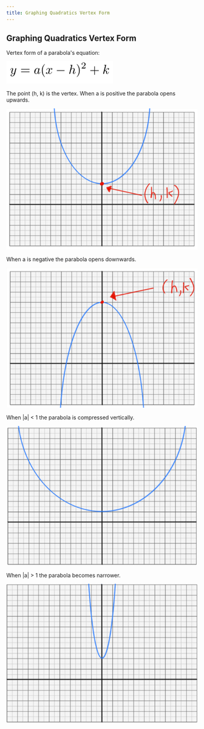 ```yaml
---
title: Graphing Quadratics Vertex Form
---
```

## Graphing Quadratics Vertex Form

Vertex form of a parabola's equation:
 
<img src="https://github.com/codersc/freeCodeCamp-article-images/blob/master/art3img1.png?raw=true">
 
The point (h, k) is the vertex. When a is positive the parabola opens upwards.
  
<img src="https://github.com/codersc/freeCodeCamp-article-images/blob/master/art3img2.png?raw=true">
 
When a is negative the parabola opens downwards.
 
<img src="https://github.com/codersc/freeCodeCamp-article-images/blob/master/art3img4.png?raw=true">
 
When |a| < 1 the parabola is compressed vertically.
 
<img src="https://github.com/codersc/freeCodeCamp-article-images/blob/master/art3img5.png?raw=true">
 
When |a| > 1 the parabola becomes narrower.
 
<img src="https://github.com/codersc/freeCodeCamp-article-images/blob/master/art3img6.png?raw=true">



